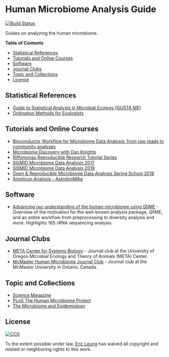 # Human Microbiome Analysis Guide

[![Build Status](https://travis-ci.org/erictleung/microbiome-analysis-resources.svg?branch=master)](https://travis-ci.org/erictleung/microbiome-analysis-resources)

Guides on analyzing the human microbiome.

**Table of Contents**

- [Statistical References](#statistical-references)
- [Tutorials and Online Courses](#tutorials-and-online-courses)
- [Software](#software)
- [Journal Clubs](#journal-clubs)
- [Topic and Collections](#topic-and-collections)
- [License](#license)

## Statistical References

- [Guide to Statistical Analysis in Microbial Ecology (GUSTA ME)][gustame]
- [Ordination Methods for Ecologists][ordination]

[gustame]: http://mb3is.megx.net/gustame
[ordination]: http://ordination.okstate.edu/

## Tutorials and Online Courses

- [Bioconductor Workflow for Microbiome Data Analysis: from raw reads to
  community analyses][f1000]
- [Microbiome Discovery with Dan Knights][dknights]
- [Riffomonas Reproducible Research Tutorial Series][riff]
- [SISMID Microbiome Data Analysis 2017][sismid2017]
- [SISMID Microbiome Data Analysis 2018][sismid2018]
- [Open & Reproducible Microbiome Data Analysis Spring School 2018][openmicrobiome]
- [Amplicon Analysis - AstrobioMike][abm]

[f1000]: http://dx.doi.org/10.12688/f1000research.8986.2
[dknights]: https://www.youtube.com/playlist?list=PLOPiWVjg6aTzsA53N19YqJQeZpSCH9QPc
[riff]: https://www.riffomonas.org/reproducible_research/
[sismid2017]: http://dev-biostat.pantheonsite.io/suminst/archives/SISMID2017/MD1706
[sismid2018]: http://www.biostat.washington.edu/suminst/archives/SISMID2018/MD1808
[openmicrobiome]: https://mibwurrepo.github.io/Microbial-bioinformatics-introductory-course-Material-2018/introduction.html
[abm]: https://astrobiomike.github.io/amplicon/

## Software

- [Advancing our understanding of the human microbiome using
  QIIME][navas-molina] - Overview of the motivation for the well-known analysis
  package, QIIME, and an entire workflow from preprocessing to diversity
  analysis and more. Highlights 16S rRNA sequencing analysis.

[navas-molina]: https://www.ncbi.nlm.nih.gov/pubmed/?term=PMC4517945

## Journal Clubs

- [META Center for Systems Biology][uo] - Journal club at the University of
  Oregon Microbial Ecology and Theory of Animals (META) Center.
- [McMaster Human Microbiome Journal Club][mcmast] - Journal club at the
  McMaster University in Ontario, Canada.

[uo]: http://meta.uoregon.edu/journal-club/
[mcmast]: https://hmjournalclub.wordpress.com/

## Topic and Collections

- [Science Magazine][sciencemag]
- [PLoS The Human Microbiome Project][ploshmp]
- [The Microbiome and Epidemiology][annalsepi]

[sciencemag]: http://www.sciencemag.org/topic/microbiome
[ploshmp]: http://collections.plos.org/hmp
[annalsepi]: http://www.sciencedirect.com/science/journal/10472797/26/5

## License

[![CC0](http://mirrors.creativecommons.org/presskit/buttons/88x31/svg/cc-zero.svg)](https://creativecommons.org/publicdomain/zero/1.0/)

To the extent possible under law, [Eric Leung](https://erictleung.com) has
waived all copyright and related or neighboring rights to this work.
